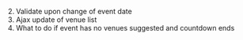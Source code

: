 
2.  Validate upon change of event date
3.  Ajax update of venue list
4.  What to do if event has no venues suggested and countdown ends
